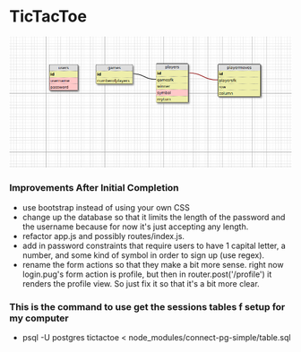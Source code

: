 # TicTacToe
![](./assets/tictactoeschema.png)

### Improvements After Initial Completion
- use bootstrap instead of using your own CSS
- change up the database so that it limits the length of the password and the username because for now it's just accepting any length. 
- refactor app.js and possibly routes/index.js.
- add in password constraints that require users to have 1 capital letter, a number, and some kind of symbol in order to sign up (use regex).  
- rename the form actions so that they make a bit more sense. right now login.pug's form action is profile, but then in router.post('/profile') 
  it renders the profile view. So just fix it so that it's a bit more clear. 

### This is the command to use get the sessions tables f setup for my computer
- psql -U postgres tictactoe < node_modules/connect-pg-simple/table.sql